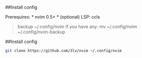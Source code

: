 
##Install config

Prerequires:
	* nvim 0.5+
	* (optional) LSP: ccls

> backup ~/.config/nvim if you have any:
> mv ~/.config/nvim ~/.config/nvim-backup

##Install config
```bash
git clone https://github.com/3lv/nvim ~/.config/nvim
```

